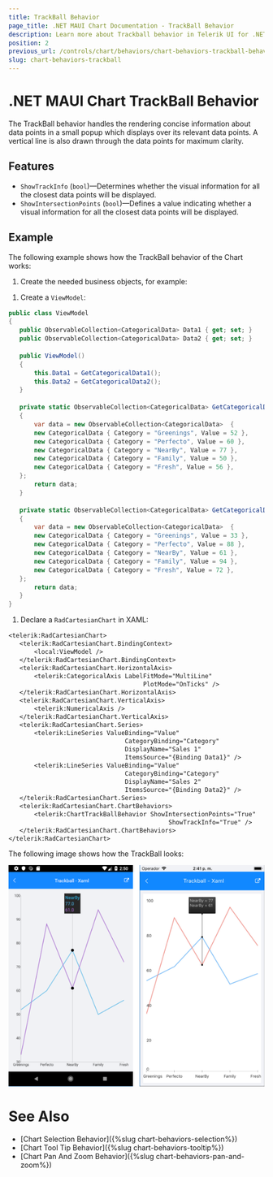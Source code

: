 ```yaml
---
title: TrackBall Behavior
page_title: .NET MAUI Chart Documentation - TrackBall Behavior
description: Learn more about Trackball behavior in Telerik UI for .NET MAUI Chart control.
position: 2
previous_url: /controls/chart/behaviors/chart-behaviors-trackball-behavior
slug: chart-behaviors-trackball
---
```


# .NET MAUI Chart TrackBall Behavior

The TrackBall behavior handles the rendering concise information about data points in a small popup which displays over its relevant data points. A vertical line is also drawn through the data points for maximum clarity.

## Features

- `ShowTrackInfo` (`bool`)&mdash;Determines whether the visual information for all the closest data points will be displayed.
- `ShowIntersectionPoints` (`bool`)&mdash;Defines a value indicating whether a visual information for all the closest data points will be displayed.

## Example

The following example shows how the TrackBall behavior of the Chart works:

1. Create the needed business objects, for example:

 <snippet id='categorical-data-model' />


1. Create a `ViewModel`:

 ```C#
public class ViewModel
{
    public ObservableCollection<CategoricalData> Data1 { get; set; }
    public ObservableCollection<CategoricalData> Data2 { get; set; }

    public ViewModel()
    {
        this.Data1 = GetCategoricalData1();
        this.Data2 = GetCategoricalData2();
    }

    private static ObservableCollection<CategoricalData> GetCategoricalData1()
    {
        var data = new ObservableCollection<CategoricalData>  {
        new CategoricalData { Category = "Greenings", Value = 52 },
        new CategoricalData { Category = "Perfecto", Value = 60 },
        new CategoricalData { Category = "NearBy", Value = 77 },
        new CategoricalData { Category = "Family", Value = 50 },
        new CategoricalData { Category = "Fresh", Value = 56 },
    };
        return data;
    }

    private static ObservableCollection<CategoricalData> GetCategoricalData2()
    {
        var data = new ObservableCollection<CategoricalData>  {
        new CategoricalData { Category = "Greenings", Value = 33 },
        new CategoricalData { Category = "Perfecto", Value = 88 },
        new CategoricalData { Category = "NearBy", Value = 61 },
        new CategoricalData { Category = "Family", Value = 94 },
        new CategoricalData { Category = "Fresh", Value = 72 },
    };
        return data;
    }
}
 ```

1. Declare a `RadCartesianChart` in XAML:

 ```XAML
<telerik:RadCartesianChart>
    <telerik:RadCartesianChart.BindingContext>
        <local:ViewModel />
    </telerik:RadCartesianChart.BindingContext>
    <telerik:RadCartesianChart.HorizontalAxis>
        <telerik:CategoricalAxis LabelFitMode="MultiLine"
                                      PlotMode="OnTicks" />
    </telerik:RadCartesianChart.HorizontalAxis>
    <telerik:RadCartesianChart.VerticalAxis>
        <telerik:NumericalAxis />
    </telerik:RadCartesianChart.VerticalAxis>
    <telerik:RadCartesianChart.Series>
        <telerik:LineSeries ValueBinding="Value"
                                 CategoryBinding="Category"
                                 DisplayName="Sales 1"
                                 ItemsSource="{Binding Data1}" />
        <telerik:LineSeries ValueBinding="Value"
                                 CategoryBinding="Category"
                                 DisplayName="Sales 2"
                                 ItemsSource="{Binding Data2}" />
    </telerik:RadCartesianChart.Series>
    <telerik:RadCartesianChart.ChartBehaviors>
        <telerik:ChartTrackBallBehavior ShowIntersectionPoints="True"
                                             ShowTrackInfo="True" />
    </telerik:RadCartesianChart.ChartBehaviors>
</telerik:RadCartesianChart>
 ```

The following image shows how the TrackBall looks:

![Chart Track Ball Behavior](images/chart-behaviors-trackball.png)

# See Also

- [Chart Selection Behavior]({%slug chart-behaviors-selection%})
- [Chart Tool Tip Behavior]({%slug chart-behaviors-tooltip%})
- [Chart Pan And Zoom Behavior]({%slug chart-behaviors-pan-and-zoom%})
